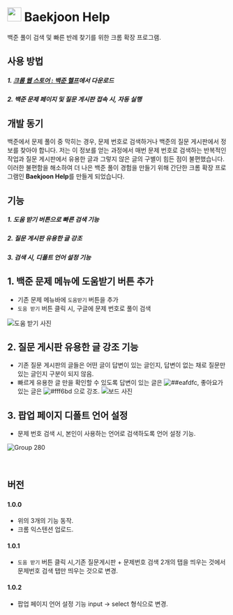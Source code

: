# <img src="https://user-images.githubusercontent.com/65377787/210303645-1c9c2a09-24bc-4bc2-a558-29de13914f2c.png"  width="32" height="32" /> Baekjoon Help

백준 풀이 검색 및 빠른 반례 찾기를 위한 크롬 확장 프로그램.

## 사용 방법
##### 1. [크롬 웹 스토어 : 백준 헬프](https://chrome.google.com/webstore/detail/%EB%B0%B1%EC%A4%80-%ED%97%AC%ED%94%84-baekjoon-help/pdemnkinpcpgaoifngpojlfdmngbpaha?hl=ko)에서 다운로드

##### 2. 백준 문제 페이지 및 질문 게시판 접속 시, 자동 실행


## 개발 동기

백준에서 문제 풀이 중 막히는 경우, 문제 번호로 검색하거나 백준의 질문 게시판에서 정보를 찾아야 합니다. 저는 이 정보를 얻는 과정에서 매번 문제 번호로 검색하는 반복적인 작업과 질문 게시판에서 유용한 글과 그렇지 않은 글의 구별이 힘든 점이 불편했습니다.
</br>
이러한 불편함을 해소하여 더 나은 백준 풀이 경험을 만들기 위해 간단한 크롬 확장 프로그램인 **Baekjoon Help**를 만들게 되었습니다.


## 기능

##### 1. 도움 받기 버튼으로 빠른 검색 기능

##### 2. 질문 게시판 유용한 글 강조

##### 3. 검색 시, 디폴트 언어 설정 기능

## 1. 백준 문제 메뉴에 도움받기 버튼 추가

- 기존 문제 메뉴바에 `도움받기` 버튼을 추가
- `도움 받기` 버튼 클릭 시, 구글에 문제 번호로 풀이 검색

![도움 받기 사진](https://user-images.githubusercontent.com/65377787/213765078-4439ca08-cc59-4deb-b0a0-67deb2eb5f0e.png)

## 2. 질문 게시판 유용한 글 강조 기능

- 기존 질문 게시판의 글들은 어떤 글이 답변이 있는 글인지, 답변이 없는 채로 질문만 있는 글인지 구분이 되지 않음.
- 빠르게 유용한 글 만을 확인할 수 있도록 답변이 있는 글은 ![##eafdfc](https://placehold.co/15x15/eafdfc/eafdfc.png), 좋아요가 있는 글은 ![#fff6bd](https://placehold.co/15x15/fff6bd/fff6bd.png) 으로 강조.
  ![보드 사진](https://user-images.githubusercontent.com/65377787/213765400-f8c993ef-76d1-42e8-ae0b-4db253175129.png)

## 3. 팝업 페이지 디폴트 언어 설정

- 문제 번호 검색 시, 본인이 사용하는 언어로 검색하도록 언어 설정 기능.

![Group 280](https://user-images.githubusercontent.com/65377787/215256926-bebc2e63-00ee-4759-88a7-400d7172bfd9.png)

<br/>

## 버전

###

#### 1.0.0

- 위의 3개의 기능 동작.
- 크롬 익스텐션 업로드.

#### 1.0.1

- `도움 받기` 버튼 클릭 시,기존 질문게시판 + 문제번호 검색 2개의 탭을 띄우는 것에서 문제번호 검색 탭만 띄우는 것으로 변경.

#### 1.0.2

- 팝업 페이지 언어 설정 기능 input -> select 형식으로 변경.

